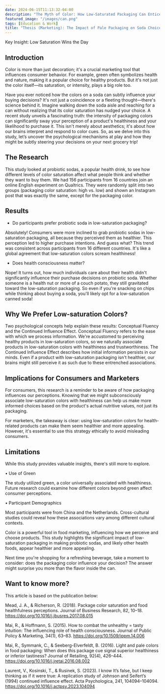 ```yaml
---
date: 2024-06-15T11:13:32-04:00
description: "The Myth of Color: How Low-Saturated Packaging Can Entice You to Make a Purchase?"
featured_image: "/images/can.png"
tags: [Education & Work]
title: "Thesis (Marketing): The Impact of Pale Packaging on Soda Choices"
---
```

Key Insight: Low Saturation Wins the Day
<!--more-->
## Introduction
Color is more than just decoration; it's a crucial marketing tool that influences consumer behavior. For example, green often symbolizes health and nature, making it a popular choice for healthy products. But it's not just the color itself—its saturation, or intensity, plays a big role too.

Have you ever noticed how the colors on a soda can subtly influence your buying decisions? It's not just a coincidence or a fleeting thought—there's science behind it. Imagine walking down the soda aisle and reaching for a can without realizing that its color saturation has nudged your choice. A recent study unveils a fascinating truth: the intensity of packaging colors can significantly sway your perception of a product's healthiness and your likelihood to purchase it. This isn't merely about aesthetics; it's about how our brains interpret and respond to color cues. So, as we delve into this study, let’s uncover the psychological mechanisms at play and how they might be subtly steering your decisions on your next grocery trip!

## The Research
This study looked at probiotic sodas, a popular health drink, to see how different levels of color saturation affect what people think and whether they want to buy them. We had 156 participants from 16 countries join an online English experiment on Qualtrics. They were randomly split into two groups (packaging color saturation: high vs. low) and shown an Instagram post that was exactly the same, except for the packaging color.

## Results
- Do participants prefer probiotic soda in low-saturation packaging?

Absolutely! Consumers were more inclined to grab probiotic sodas in low-saturation packaging, all because they perceived them as healthier. This perception led to higher purchase intentions. And guess what? This trend was consistent across participants from 16 different countries. It's like a global agreement that low-saturation colors scream healthiness!

- Does health consciousness matter?

Nope! It turns out, how much individuals care about their health didn't significantly influence their purchase decisions on probiotic soda. Whether someone is a health nut or more of a couch potato, they still gravitated toward the low-saturation packaging. So even if you're snacking on chips while thinking about buying a soda, you'll likely opt for a low-saturation canned soda!

## Why We Prefer Low-saturation Colors?
Two psychological concepts help explain these results: Conceptual Fluency and the Continued Influence Effect. Conceptual Fluency refers to the ease with which we process information. We're accustomed to perceiving healthy products in low-saturation colors, so we naturally associate products in low-saturation colors with healthiness and trustworthiness. The Continued Influence Effect describes how initial information persists in our minds. Even if a product with low-saturation packaging isn't healthier, our brains might still perceive it as such due to these entrenched associations.

## Implications for Consumers and Marketers
For consumers, this research is a reminder to be aware of how packaging influences our perceptions. Knowing that we might subconsciously associate low-saturation colors with healthiness can help us make more informed choices based on the product's actual nutritive values, not just its packaging.

For marketers, the takeaway is clear: using low-saturation colors for health-related products can make them seem healthier and more appealing. However, it's essential to use this strategy ethically to avoid misleading consumers.

## Limitations
While this study provides valuable insights, there's still more to explore.

•	Use of Green

The study utilized green, a color universally associated with healthiness. Future research could examine how different colors beyond green affect consumer perceptions.

•	Participant Demographics

Most participants were from China and the Netherlands. Cross-cultural studies could reveal how these associations vary among different cultural contexts.

Color is a powerful tool in food marketing, influencing how we perceive and choose products. This study highlights the significant impact of low-saturation packaging in making probiotic sodas, and likely other health foods, appear healthier and more appealing.

Next time you're shopping for a refreshing beverage, take a moment to consider: does the packaging color influence your decision? The answer might surprise you more than the flavor inside the can.

## Want to know more? 
This article is based on the publication below:

Mead, J. A., & Richerson, R. (2018). Package color saturation and food healthfulness perceptions. Journal of Business Research, 82, 10–18. https://doi.org/10.1016/j.jbusres.2017.08.015 

Mai, R., & Hoffmann, S. (2015). How to combat the unhealthy = tasty intuition: The influencing role of health consciousness. Journal of Public Policy & Marketing, 34(1), 63–83. https://doi.org/10.1509/jppm.14.006

Mai, R., Symmank, C., & Seeberg-Elverfeldt, B. (2016). Light and pale colors in food packaging: When does this package cue signal superior healthiness or inferior tastiness? Journal of Retailing, 92(4), 426–444. https://doi.org/10.1016/j.jretai.2016.08.002

Laurent, V., Kosinski, T., & Rusinek, S. (2023). I know It’s false, but I keep thinking as if it were true: A replication study of Johnson and Seifert’s (1994) continued influence effect. Acta Psychologica, 241, 104094–104094. https://doi.org/10.1016/j.actpsy.2023.104094



